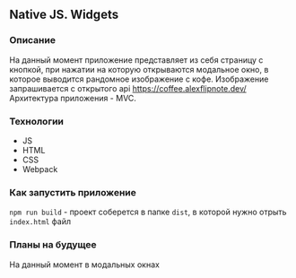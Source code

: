 ## Native JS. Widgets

### Описание

На данный момент приложение представляет из себя страницу с кнопкой, при нажатии на которую открываются модальное окно, в которое выводится рандомное изображение с кофе. Изображение запрашивается с открытого api https://coffee.alexflipnote.dev/
Архитектура приложения - MVC.

### Технологии

- JS
- HTML
- CSS
- Webpack

### Как запустить приложение

`npm run build` - проект соберется в папке `dist`, в которой нужно отрыть `index.html` файл

### Планы на будущее

На данный момент в модальных окнах